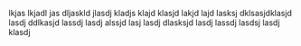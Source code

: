lkjas lkjadl jas dljaskld jlasdj kladjs klajd klasjd lakjd lajd lasksj dklsasjdklasjd lasdj ddlkasjd lassdj lasdj alssjd lasj lasdj dlasksjd lasdj lassdj lasdsj lasdj klasdj
